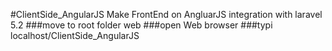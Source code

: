 #ClientSide_AngularJS
Make FrontEnd on AngluarJS integration with laravel 5.2
###move to root folder web
###open Web browser
###typi localhost/ClientSide_AngularJS
